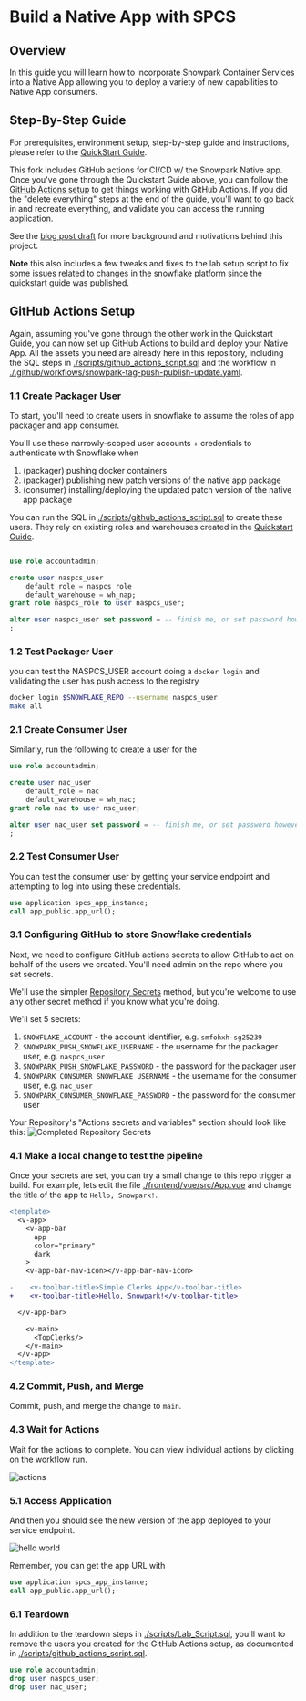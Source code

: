 # Build a Native App with SPCS

## Overview


In this guide you will learn how to incorporate Snowpark Container Services into a Native App allowing you to deploy a variety of new capabilities to Native App consumers.


## Step-By-Step Guide

For prerequisites, environment setup, step-by-step guide and instructions, please refer to the [QuickStart Guide](https://quickstarts.snowflake.com/guide/build-a-native-app-with-spcs/index.html).

This fork includes GitHub actions for CI/CD w/ the Snowpark Native app. 
Once you've gone through the Quickstart Guide above, you can follow the [GitHub Actions setup](#github-actions-setup) to
get things working with GitHub Actions. If you did the "delete everything" steps at the end of the guide, you'll want to go back in and recreate everything, and validate you can access the running application.

See the [blog post draft](https://docs.google.com/document/d/1fTHpKovtuCUSGwNrdDbwOyJMJvByzGtZpRAkZ9leUng/edit) for more background and motivations behind this project.

**Note** this also includes a few tweaks and fixes to the lab setup script to fix some issues related to changes in the snowflake platform since the quickstart guide was published.

## GitHub Actions Setup

Again, assuming you've gone through the other work in the Quickstart Guide, you can now set up GitHub Actions to build and deploy your Native App. All the assets you need are already here in this repository, including the SQL steps in [./scripts/github_actions_script.sql](./scripts/github_actions_script.sql) and the workflow in [./.github/workflows/snowpark-tag-push-publish-update.yaml](./.github/workflows/snowpark-tag-push-publish-update.yaml).

### 1.1 Create Packager User

To start, you'll need to create users in snowflake to assume the roles of app packager and app consumer.

You'll use these narrowly-scoped user accounts + credentials to authenticate with Snowflake when

1. (packager) pushing docker containers
2. (packager) publishing new patch versions of the native app package
3. (consumer) installing/deploying the updated patch version of the native app package

You can run the SQL in [./scripts/github_actions_script.sql](./scripts/github_actions_script.sql) to create these users.
They rely on existing roles and warehouses created in the [Quickstart Guide](https://quickstarts.snowflake.com/guide/build-a-native-app-with-spcs/index.html).

```sql

use role accountadmin;

create user naspcs_user
    default_role = naspcs_role
    default_warehouse = wh_nap;
grant role naspcs_role to user naspcs_user;

alter user naspcs_user set password = -- finish me, or set password however you prefer
;
```

### 1.2 Test Packager User

you can test the NASPCS_USER account doing a `docker login` and validating the user has push access
to the registry

```sh
docker login $SNOWFLAKE_REPO --username naspcs_user
make all
```

### 2.1 Create Consumer User

Similarly, run the following to create a user for the 

```sql
use role accountadmin;

create user nac_user
    default_role = nac
    default_warehouse = wh_nac;
grant role nac to user nac_user;

alter user nac_user set password = -- finish me, or set password however you prefer
;
```

### 2.2 Test Consumer User

You can test the consumer user by getting your service endpoint and attempting to log into using these
credentials.

```sql
use application spcs_app_instance;
call app_public.app_url();
```

### 3.1 Configuring GitHub to store Snowflake credentials

Next, we need to configure GitHub actions secrets to allow GitHub to act on behalf of the users we created.
You'll need admin on the repo where you set secrets.

We'll use the simpler [Repository Secrets](https://docs.github.com/en/actions/security-guides/using-secrets-in-github-actions#creating-secrets-for-a-repository) method, but you're welcome to use any other secret method if you know what you're doing.

We'll set 5 secrets:

1. `SNOWFLAKE_ACCOUNT` - the account identifier, e.g. `smfohxh-sg25239`
2. `SNOWPARK_PUSH_SNOWFLAKE_USERNAME` - the username for the packager user, e.g. `naspcs_user`
3. `SNOWPARK_PUSH_SNOWFLAKE_PASSWORD` - the password for the packager user
4. `SNOWPARK_CONSUMER_SNOWFLAKE_USERNAME` - the username for the consumer user, e.g. `nac_user`
5. `SNOWPARK_CONSUMER_SNOWFLAKE_PASSWORD` - the password for the consumer user

Your Repository's "Actions secrets and variables" section should look like this:
![Completed Repository Secrets](images/secrets.png "Completed Repository Secrets")


### 4.1 Make a local change to test the pipeline

Once your secrets are set, you can try a small change to this repo trigger a build. For example, lets
edit the file [./frontend/vue/src/App.vue](./frontend/vue/src/App.vue) and change the title of the app to `Hello, Snowpark!`.

```diff
<template>
  <v-app>
    <v-app-bar
      app
      color="primary"
      dark
    >
    <v-app-bar-nav-icon></v-app-bar-nav-icon>

-    <v-toolbar-title>Simple Clerks App</v-toolbar-title>
+    <v-toolbar-title>Hello, Snowpark!</v-toolbar-title>

  </v-app-bar>

    <v-main>
      <TopClerks/>
    </v-main>
  </v-app>
</template>
```

### 4.2 Commit, Push, and Merge

Commit, push, and merge the change to `main`.

### 4.3 Wait for Actions 

Wait for the actions to complete. You can view individual actions by clicking on the workflow run.

![actions](./images/actions.png)

### 5.1 Access Application

And then you should see the new version of the app deployed to your service endpoint.

![hello world](./images/hello-world.png)

Remember, you can get the app URL with

```sql
use application spcs_app_instance;
call app_public.app_url();    
```

### 6.1 Teardown

In addition to the teardown steps in [./scripts/Lab_Script.sql](./scripts/Lab_Script.sql), you'll want to remove the users you created for the GitHub Actions setup, as documented in [./scripts/github_actions_script.sql](./scripts/github_actions_script.sql).

```sql
use role accountadmin;
drop user naspcs_user;
drop user nac_user;
```
